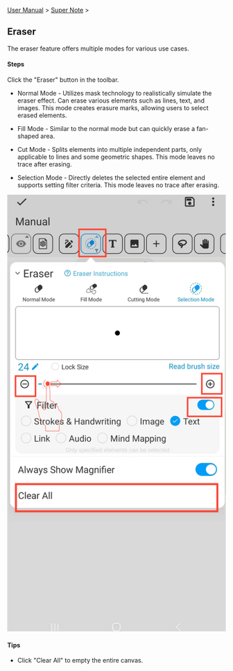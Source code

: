 [User Manual](/dragonnest/drawnote/manual/en) > [Super Note](/dragonnest/drawnote/manual/en/super_note) >

Eraser
---
The eraser feature offers multiple modes for various use cases.
#### Steps

Click the "Eraser" button in the toolbar.

- Normal Mode - Utilizes mask technology to realistically simulate the eraser effect. Can erase various elements such as lines, text, and images. This mode creates erasure marks, allowing users to select erased elements.


- Fill Mode - Similar to the normal mode but can quickly erase a fan-shaped area.


- Cut Mode - Splits elements into multiple independent parts, only applicable to lines and some geometric shapes. This mode leaves no trace after erasing.


- Selection Mode - Directly deletes the selected entire element and supports setting filter criteria. This mode leaves no trace after erasing.

![](imgs/eraser.png)

#### Tips
- Click "Clear All" to empty the entire canvas.